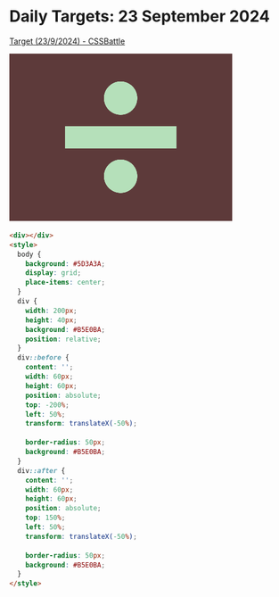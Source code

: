 # Daily Targets: 23 September 2024

[Target (23/9/2024) - CSSBattle](https://cssbattle.dev/play/GoiTWX55zI8T9xtWnj84)

![23 September 2024](./result.png)

``` html
<div></div>
<style>
  body {
    background: #5D3A3A;
    display: grid;
    place-items: center;
  }
  div {
    width: 200px;
    height: 40px;
    background: #B5E0BA;
    position: relative;
  }
  div::before {
    content: '';
    width: 60px;
    height: 60px;
    position: absolute;
    top: -200%;
    left: 50%;
    transform: translateX(-50%);

    border-radius: 50px;
    background: #B5E0BA;
  }
  div::after {
    content: '';
    width: 60px;
    height: 60px;
    position: absolute;
    top: 150%;
    left: 50%;
    transform: translateX(-50%);

    border-radius: 50px;
    background: #B5E0BA;
  }
</style>
```